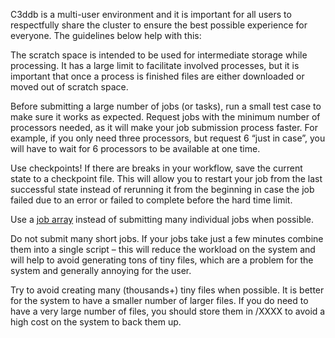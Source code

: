C3ddb is a multi-user environment and it is important for all users to respectfully share the cluster to ensure the best possible experience for everyone. The guidelines below help with this:

The scratch space is intended to be used for intermediate storage while processing. It has a large limit to facilitate involved processes, but it is important that once a process is finished files are either downloaded or moved out of scratch space. 

Before submitting a large number of jobs (or tasks), run a small test case to make sure it works as expected.
Request jobs with the minimum number of processors needed, as it will make your job submission process faster. For example, if you only need three processors, but request 6 “just in case”, you will have to wait for 6 processors to be available at one time. 

Use checkpoints! If there are breaks in your workflow, save the current state to a checkpoint file. This will allow you to restart your job from the last successful state instead of rerunning it from the beginning in case the job failed due to an error or failed to complete before the hard time limit.

Use a [job array](http://www.bu.edu/tech/support/research/system-usage/running-jobs/batch-script-examples/#ARRAY) instead of submitting many individual jobs when possible.

Do not submit many short jobs. If your jobs take just a few minutes combine them into a single script – this will reduce the workload on the system and will help to avoid generating tons of tiny files, which are a problem for the system and generally annoying for the user. 

Try to avoid creating many (thousands+) tiny files when possible. It is better for the system to have a smaller number of larger files. If you do need to have a very large number of files, you should store them in /XXXX to avoid a high cost on the system to back them up.

